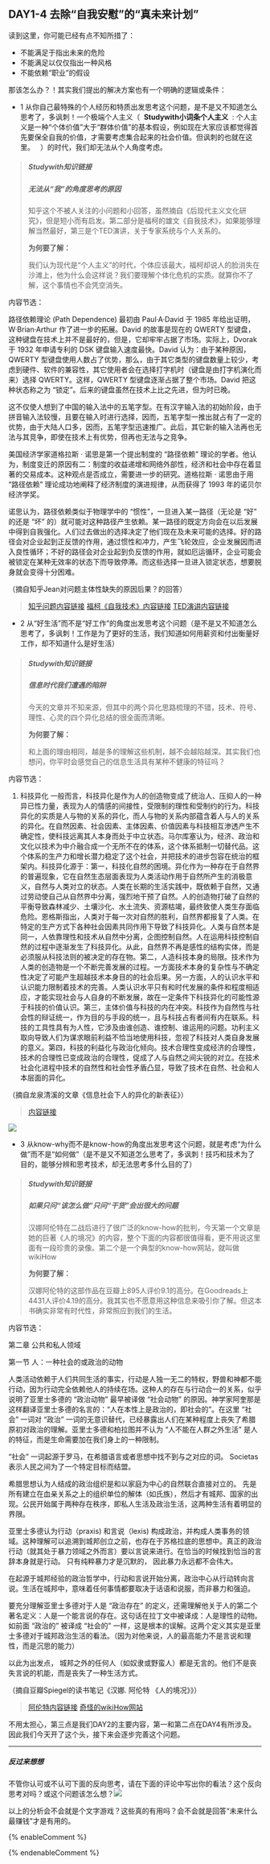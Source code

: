 ## **DAY1-4 去除“自我安慰”的“真未来计划”**

读到这里，你可能已经有点不知所措了：

* 不能满足于指出未来的危险
* 不能满足以仅仅指出一种风格
* 不能依赖“职业”的假设

那该怎么办？！其实我们提出的解决方案也有一个明确的逻辑或条件：

* 1 从你自己最特殊的个人经历和特质出发思考这个问题，是不是又不知道怎么思考了，多讽刺！一个极端个人主义（&nbsp;&nbsp;**Studywith小词条个人主义**&nbsp;&nbsp;:&nbsp;个人主义是一种“个体价值”大于“群体价值”的基本假设，例如现在大家应该都觉得首先要保全自我的价值，才需要考虑集合起来的社会价值。但讽刺的也就在这里。
&nbsp;&nbsp;）的时代，我们却无法从个人角度考虑。

> ##### Studywith知识链接
>
> ##### 无法从“我”的角度思考的原因
>
> 知乎这个不被人关注的小问题和小回答，虽然摘自《后现代主义文化研究》，但是短小而有启发。第二部分是福柯的雄文《自我技术》，如果能够理解当然最好，第三是个TED演讲，关于专家系统与个人关系的。
>
> **为何要了解：**
>
> 我们认为现代是“个人主义”的时代，个体应该最大，福柯却说人的脸消失在沙滩上，他为什么会这样说？我们要理解个体化危机的实质。就算你不了解，这个事情也不会凭空消失。
>

内容节选：

路径依赖理论 (Path Dependence) 最初由 Paul·A·David 于 1985 年给出证明，W·Brian·Arthur 作了进一步的拓展。David 的故事是现在的 QWERTY 型键盘，这种键盘在技术上并不是最好的，但是，它却牢牢占据了市场。实际上，Dvorak 于 1932 年申请专利的 DSK 键盘输入速度最快。David 认为：由于某种原因，QWERTY 型键盘使用人数占了优势，那么，由于其它类型的键盘数量上较少，考虑到硬件、软件的兼容性，其它使用者会在选择打字机时（键盘是由打字机演化而来）选择 QWERTY。这样，QWERTY 型键盘逐渐占据了整个市场。David 把这种状态称之为 “锁定”。后来的键盘虽然在技术上比之先进，但为时已晚。

这不仅使人想到了中国的输入法中的五笔字型。在有汉字输入法的初始阶段，由于拼音输入法较慢，且要在输入时进行选择，因而，五笔字型一推出就占有了一定的优势，由于大陆人口多，因而，五笔字型迅速推广。此后，其它新的输入法再也无法与其竞争，即使在技术上有优势，但再也无法与之竞争。

美国经济学家道格拉斯 · 诺思是第一个提出制度的 “路径依赖” 理论的学者。他认为，制度变迁的原因有二：制度的收益递增和网络外部性，经济和社会中存在着显著的交易成本。这种观点是否成立，需要进一步的研究。道格拉斯 · 诺思由于用 “路径依赖” 理论成功地阐释了经济制度的演进规律，从而获得了 1993 年的诺贝尔经济学奖。

诺思认为，路径依赖类似于物理学中的 “惯性”，一旦进入某一路径（无论是 “好” 的还是 “坏” 的）就可能对这种路径产生依赖。某一路径的既定方向会在以后发展中得到自我强化。人们过去做出的选择决定了他们现在及未来可能的选择。好的路径会对企业起到正反馈的作用，通过惯性和冲力，产生飞轮效应，企业发展因而进入良性循环；不好的路径会对企业起到负反馈的作用，就如厄运循环，企业可能会被锁定在某种无效率的状态下而导致停滞。而这些选择一旦进入锁定状态，想要脱身就会变得十分困难。

（摘自知乎Jean对问题主体性缺失的原因后果？的回答）

> [知乎问题内容链接](https://www.zhihu.com/question/38794184)  [福柯《自我技术》内容链接](http://www.aisixiang.com/data/106356.html)  [TED演讲内容链接](https://www.ted.com/talks/noreena_hertz_how_to_use_experts_and_when_not_to/transcript)

* 2 从“好生活”而不是“好工作”的角度出发思考这个问题（是不是又不知道怎么思考了，多讽刺！工作是为了更好的生活，我们知道如何用薪资和付出衡量好工作，却不知道什么是好生活）

> ##### Studywith知识链接
>
> ##### 信息时代我们遭遇的陷阱
>
> 今天的文章并不知来源，但其中的两个异化思路梳理的不错，技术、符号、理性、心灵的四个异化总结的很全面而清晰。
>
> **为何要了解：**
>
> 和上面的理由相同，越是多的理解这些机制，越不会越陷越深。其实我们也想问，你平时会感觉自己的信息生活具有某种不健康的特征吗？

内容节选：

1. 科技异化
一般而言，科技异化是作为人的创造物变成了统治人、压抑人的一种异已性力量，表现为人的情感的间接性，受限制的理性和受制约的行为。科技异化的实质是人与物的关系的异化，而人与物的关系内部蕴含着人与人的关系的异化。在自然因素、社会因素、主体因素、价值因素与科技相互渗透产生不确定性，使科技远离其人本身而处于中立状态。马尔库塞认为，经济、政治和文化以技术为中介融合成一个无所不在的体系，这个体系抵制一切替代品。这个体系的生产力和增长潜力稳定了这个社会，并把技术的进步包容在统治的框架内。科技异化源于：第一，科技化自然的困境。异化作为一种存在于自然界的普遍现象，它在自然生态层面表现为人类活动作用于自然所产生的消极意义，自然与人类对立的状态。人类在长期的生活实践中，既依赖于自然，又通过劳动使自己从自然界中分离，强烈地干预了自然。人的创造物打破了自然的平衡导致森林减少、土壤沙化、水土流失、资源枯竭，最终致使人类生存面临危险。恩格斯指出，人类对于每一次对自然的胜利，自然界都报复了人类。在特定的生产方式下各种社会因素共同作用下导致了科技异化。人类与自然本是同一，人依靠理性和技术从自然中分离，企图控制自然。人在运用科技控制自然的过程中逐渐发生了科技异化。从此，自然界不再是感性的结构实体，而是必须服从科技法则的被决定的存在物。第二，人造科技本身的局限。技术作为人类的创造物是一个不断完善发展的过程。一方面技术本身的复杂性与不确定性决定了可能产生超越技术本身目的的社会后果。另一方面，人的认识水平和认识能力限制着技术的完善。人类认识水平只有和时代发展的条件和程度相适应，才能实现社会与人自身的不断发展，故在一定条件下科技异化的可能性源于科技的价值认识。第三，主体价值与科技的内在冲突。科技作为自然性与社会性的辩证统一，作为目的与手段的统一，且与科技占有者间有内在联系。科技的工具性具有为人性，它涉及由谁创造、谁控制、谁运用的问题。功利主义取向导致人们为谋求眼前利益不恰当地使用科技，忽视了科技对人类自身发展的意义。第四，科技的利益化与政治化倾向。技术合理性变成经济的合理性，技术的合理性已变成政治的合理性，促成了人与自然之间尖锐的对立。在技术社会化进程中技术的自然性和社会性矛盾凸显，导致了技术在自然、社会和人本层面的异化。

（摘自龙泉清溪的文章《信息社会下人的异化的新表征》）

> [内容链接](http://www.360doc.com/content/12/0218/23/892692_187719419.shtml)

![](/assets/9.jpg)

* 3 从know-why而不是know-how的角度出发思考这个问题，就是考虑“为什么做”而不是“如何做”（是不是又不知道怎么思考了，多讽刺！技巧和技术为了目的，能够分辨和思考技术，却无法思考多什么目的了）

> ##### Studywith知识链接
>
> ##### 如果只问“该怎么做”只问“干货”会出很大的问题
>
> 汉娜阿伦特在二战后进行了很广泛的know-how的批判，今天第一个文章是她的巨著《人的境况》的内容，整个下面的内容都很值得看，更不用说这里面有一段珍贵的录像。第二个是一个典型的know-how网站，就叫做wikiHow
>
> **为何要了解：**
>
> 汉娜阿伦特的这部作品在豆瓣上895人评价9.1的高分。在Goodreads上4431人评价4.19的高分。我其实也不愿意用这种信息来吸引你了解。但这本书确实非常有时代性，非常照应到我们的生活。

内容节选：

第二章 公共和私人领域

第一节 人：一种社会的或政治的动物

人类活动依赖于人们共同生活的事实，行动是人独一无二的特权，野兽和神都不能行动，因为行动完全依赖他人的持续在场。这种人的存在与行动合一的关系，似乎说明了亚里士多德的 “政治动物” 最早被译做 “社会动物” 的原因。神学家阿奎那是这样翻译亚里士多德的名言的：“人在本性上是政治的，即社会的”。在这里 “社会” 一词对 “政治” 一词的无意识替代，已经暴露出人们在某种程度上丧失了希腊原初对政治的理解。亚里士多德和柏拉图并不认为 “人不能在人群之外生活” 是人的特征，而是生命需要加在我们身上的一种限制。

“社会” 一词起源于罗马，在希腊语言或者思想中找不到与之对应的词。 Societas 表示人民之间为了一个特定目标而结盟。 

希腊思想认为人结成的政治组织是和以家庭为中心的自然联合直接对立的。 先是所有建立在血亲关系之上的组织单位的解体（如氏族），然后才有城邦、国家的出现。公民开始属于两种存在秩序，即私人生活及政治生活，这两种生活有着明显的界限。 

亚里士多德认为行动（praxis) 和言说（lexis) 构成政治，并构成人类事务的领域。这种理解可以追溯到城邦创立之前，也存在于苏格拉底的思想中。真正的政治行动（就其处于暴力领域之外而言）要以言说来进行。在恰当的时候找到恰当的言辞本身就是行动。 只有纯粹暴力才是沉默的， 因此暴力永远都不会伟大。 

在起源于城邦经验的政治哲学中，行动和言说开始分离，政治中心从行动转向言说。生活在城邦中，意味着任何事情都要取决于话语和说服，而非暴力和强迫。

要充分理解亚里士多德对于人是 “政治存在” 的定义，还需理解他关于人的第二个著名定义：人是一个能言说的存在。这句话在拉丁文中被译成：人是理性的动物。如前面 “政治的” 被译成 “社会的” 一样，这是根本的误解。这两个定义其实是亚里士多德对于城邦政治生活的看法。（因为对他来说，人的最高能力不是言说和理性，而是沉思的能力）

以此为出发点， 城邦之外的任何人（如奴隶或野蛮人）都是无言的。他们不是丧失言说的机能，而是丧失了一种生活方式。

（摘自豆瓣Spiegel的读书笔记《汉娜. 阿伦特 《人的境况》》）

> [阿伦特内容链接](https://www.douban.com/group/topic/55847207/)  [奇怪的wikiHow网站](https://zh.wikihow.com/首页)

不用太担心，第三点是我们DAY2的主要内容，第一和第二点在DAY4有所涉及。因此我们今天开了这个头，接下来会逐步完善这个问题。

---

##### 反过来想想

不管你认可或不认可下面的反向思考，请在下面的评论中写出你的看法？这个反向思考对吗？或这个问题该怎么想？![](/assets/31.jpg)

以上的分析会不会就是个文字游戏？这些真的有用吗？会不会就是回答“未来什么最赚钱”才是有用的。

{% enableComment %}

{% endenableComment %}

